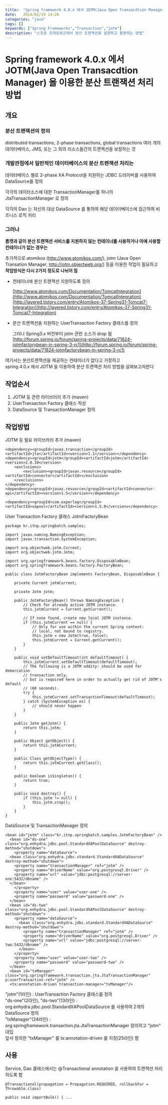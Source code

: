 ```yaml
---
title:  "Spring framework 4.0.x 에서 JOTM(Java Open Transacdtion Manager) 을 이용한 분산 트랜잭션 처리 방법"
date:   2014/02/19 14:26
categories: "java"
tags: []
keywords: ["Spring Frameworks","Transaction","jotm"]
description: "스프링 프레임워크에서 분산 트랜잭션을 설정하고 활용하는 방법"
---
```


# Spring framework 4.0.x 에서 JOTM(Java Open Transacdtion Manager) 을 이용한 분산 트랜잭션 처리 방법

## 개요

### 분산 트랜잭션의 정의

distributed transactions, 2-phase transactions, global transactions
여러 개의 데이터베이스, JMS, 또는 그 외의 리소스들간의 트랜잭션을 보장하는 것


### 개발관점에서 일반적인 데이터베이스의 분산 트랜잭션 처리는

데이터베이스 별로 2-phase XA Protocol을 지원하는 JDBC 드라이버를 사용하여 DataSource를 정의

각각의 데이터소스에 대한 TransactionManager를 하나의 JtaTransactionManager 로 정의

각각의 Dao 는 자신의 대상 DataSource 를 통하여 해당 데이터베이스에 접근하여 비즈니스 로직 처리

### 그러나

**톰캣과 같이 분산 트랜잭션 서비스를 지원하지 않는 컨테이너를 사용하거나 아예 사용할 컨테이너가 없는 경우는**

추가적으로 atomikos (http://www.atomikos.com/), jotm (Java Open Transation Manager, http://jotm.objectweb.org/) 등을 이용한 작업이 필요하고  
**작업방식은 다시 2가지 정도로 나뉘어 짐**

- 컨테이너에 분산 트랜잭션 지원하도록 정의

  [http://www.atomikos.com/Documentation/TomcatIntegration](http://www.atomikos.com/Documentation/TomcatIntegration)  
  [http://layered.tistory.com/entry/Atomikos-37-Spring31-Tomcat7-Integration](http://layered.tistory.com/entry/Atomikos-37-Spring31-Tomcat7-Integration)

- 분산 트랜잭션을 지원하는 UserTransaction Factory 클래스를 정의

  그러나 Spring3.x 버전부터 jotm 관련 소스가 drop 됨 [http://forum.spring.io/forum/spring-projects/data/71824-jotmfactorybean-in-spring-3-rc1](http://forum.spring.io/forum/spring-projects/data/71824-jotmfactorybean-in-spring-3-rc1)

여기서는 분산트랜잭션을 제공하는 컨테이너가 없다고 가정하고  
spring 4.0.x 에서 JOTM 을 이용하여 분산 트랜잭션 처리 방법을 살펴보고자한다

## 작업순서

1. JOTM 등 관련 라이브러리 추가 (maven)
1. UserTransaction Factory 클래스 작성
1. DataSource 및 TransactionManager 정의

## 작업방법

JOTM 등 필요 라이브러리 추가 (maven)

```
<dependency><groupId>javax.transaction</groupId><artifactId>jta</artifactId><version>1.1</version></dependency>
<dependency><groupId>jotm</groupId><artifactId>jotm</artifactId><version>2.0.10</version>
	<exclusions>
		<exclusion><groupId>javax.resource</groupId><artifactId>connector</artifactId></exclusion>
	</exclusions>
</dependency>
<dependency><groupId>javax.resource</groupId><artifactId>connector-api</artifactId><version>1.5</version></dependency>

<dependency><groupId>com.experlog</groupId><artifactId>xapool</artifactId><version>1.5.0</versionv</dependency>
```

User Transaction Factory 클래스 JotmFactoryBean

```
package kr.itnp.springbatch.samples;

import javax.naming.NamingException;  
import javax.transaction.SystemException;  
  
import org.objectweb.jotm.Current;  
import org.objectweb.jotm.Jotm;  
  
import org.springframework.beans.factory.DisposableBean;  
import org.springframework.beans.factory.FactoryBean;  

public class JotmFactoryBean implements FactoryBean, DisposableBean {  
  
    private Current jotmCurrent;  
  
    private Jotm jotm;  
  
    public JotmFactoryBean() throws NamingException {  
        // Check for already active JOTM instance.  
        this.jotmCurrent = Current.getCurrent();  
  
        // If none found, create new local JOTM instance.  
        if (this.jotmCurrent == null) {  
            // Only for use within the current Spring context:  
            // local, not bound to registry.  
            this.jotm = new Jotm(true, false);  
            this.jotmCurrent = Current.getCurrent();  
        }  
    }  
  
    public void setDefaultTimeout(int defaultTimeout) {  
        this.jotmCurrent.setDefaultTimeout(defaultTimeout);  
        // The following is a JOTM oddity: should be used for demarcation  
        // transaction only,  
        // but is required here in order to actually get rid of JOTM's default  
        // (60 seconds).  
        try {  
            this.jotmCurrent.setTransactionTimeout(defaultTimeout);  
        } catch (SystemException ex) {  
            // should never happen  
        }  
    }  
  
    public Jotm getJotm() {  
        return this.jotm;  
    }  
  
    public Object getObject() {  
        return this.jotmCurrent;  
    }  
  
    public Class getObjectType() {  
        return this.jotmCurrent.getClass();  
    }  
  
    public boolean isSingleton() {  
        return true;  
    }  
  
    public void destroy() {  
        if (this.jotm != null) {  
            this.jotm.stop();  
        }  
    } 
}
```

DataSource 및 TransactionManager 정의

```
<bean id="jotm" class="kr.itnp.springbatch.samples.JotmFactoryBean" />    
  <bean id="ds-one" class="org.enhydra.jdbc.pool.StandardXAPoolDataSource" destroy-method="shutdown">
	<property name="dataSource">
  <bean class="org.enhydra.jdbc.standard.StandardXADataSource" destroy-method="shutdown">
	<property name="transactionManager" ref="jotm" />
	<property name="driverName" value="org.postgresql.Driver" />
	<property name="url" value="jdbc:postgresql://server-one:5432/dbname" />
  </bean>
    </property>
    <property name="user" value="user-one" />
    <property name="password" value="password-one" />
  </bean>
  <bean id="ds-two" class="org.enhydra.jdbc.pool.StandardXAPoolDataSource" destroy-method="shutdown">
    <property name="dataSource">
      <bean class="org.enhydra.jdbc.standard.StandardXADataSource" destroy-method="shutdown">
        <property name="transactionManager" ref="jotm" />
        <property name="driverName" value="org.postgresql.Driver" />
        <property name="url" value="jdbc:postgresql://server-two:5432/dbname" />
      </bean>
    </property>
    <property name="user" value="user-two" />
    <property name="password" value="password-two" />
  </bean>
  <bean id="txManager" class="org.springframework.transaction.jta.JtaTransactionManager" p:userTransaction-ref="jotm" />
  <tx:annotation-driven transaction-manager="txManager"/>
```


"jotm"(1라인) : UserTransaction Factory 클래스를 정의  
"ds-one"(2라인), "ds-two"(13라인) : org.enhydra.jdbc.pool.StandardXAPoolDataSource 를 사용하여 2개의 DataSource 정의  
"txManager"(24라인) : org.springframework.transaction.jta.JtaTransactionManager 정의하고 "jotm" 대입  
앞서 정의한 "txManager" 를 tx:annotation-driven 를 지정(25라인) 함


## 사용

Service, Dao 클래스에서는 @Transactional annotation 을 사용하여 트랜잭션 처리하도록 함

```
@Transactional(propagation = Propagation.REQUIRED, rollbackFor = Throwable.class)

public void importBulk() { ...
```